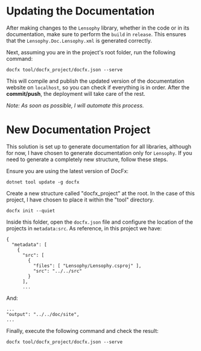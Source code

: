 # Updating the Documentation
After making changes to the `Lensophy` library, whether in the code or in its documentation, make sure to perform the 
`build` in `release`. This ensures that the `Lensophy.Doc.Lensophy.xml` is generated correctly.

Next, assuming you are in the project's root folder, run the following command:

```
docfx tool/docfx_project/docfx.json --serve
```

This will compile and publish the updated version of the documentation website on `localhost`, so you can check if 
everything is in order. After the <b>commit/push</b>, the deployment will take care of the rest.

<i>Note: As soon as possible, I will automate this process.</i>

# New Documentation Project
This solution is set up to generate documentation for all libraries, although for now, I have chosen to generate 
documentation only for `Lensophy`. If you need to generate a completely new structure, follow these steps.

Ensure you are using the latest version of DocFx:
```
dotnet tool update -g docfx
```

Create a new structure called "docfx_project" at the root. In the case of this project, I have chosen to place it
within the "tool" directory.
```
docfx init --quiet
```

Inside this folder, open the `docfx.json` file and configure the location of the projects in `metadata:src`. As reference,
in this project we have:

```
{
  "metadata": [
    {
      "src": [
		{
		  "files": [ "Lensophy/Lensophy.csproj" ],
		  "src": "../../src"
		}
	  ],
	  ...	  
```

And:

```
...
"output": "../../doc/site",
...
```

Finally, execute the following command and check the result:

```
docfx tool/docfx_project/docfx.json --serve
```